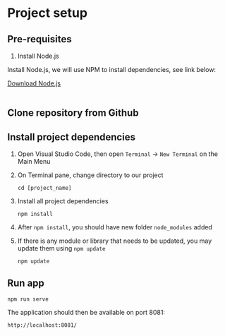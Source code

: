 # Project setup

## Pre-requisites
1. Install Node.js

Install Node.js, we will use NPM to install dependencies, see link below:

[Download Node.js](https://www.nodejs.org/en/)
<br>
<br>

## Clone repository from Github

## Install project dependencies


1. Open Visual Studio Code, then open `Terminal` → `New Terminal` on the Main Menu

2. On Terminal pane, change directory to our project
    ```
    cd [project_name]
    ```
3. Install all project dependencies
    ```
    npm install
    ```
4. After `npm install`, you should have new folder `node_modules` added

5. If there is any module or library that needs to be updated, you may update them using `npm update`
    ```
    npm update
    ```

## Run app

```shell
npm run serve
```

The application should then be available on port 8081:

```shell
http://localhost:8081/
```